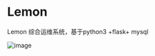# Lemon
Lemon 综合运维系统，基于python3 +flask+ mysql

![image](https://github.com/Walk-ContryRoad/Lemon/blob/master/lemon_master/app/static/images/Lemon-OPS_2016-06-30T07.png)

